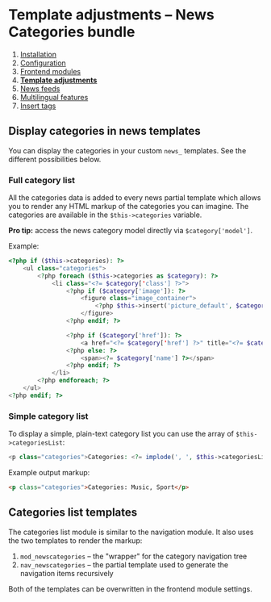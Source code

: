 # Template adjustments – News Categories bundle

1. [Installation](installation.md)
2. [Configuration](configuration.md)
3. [Frontend modules](frontend-modules.md)
4. [**Template adjustments**](template-adjustments.md)
5. [News feeds](news-feeds.md)
6. [Multilingual features](multilingual-features.md)
7. [Insert tags](insert-tags.md)


## Display categories in news templates

You can display the categories in your custom `news_` templates. See the different possibilities below.

### Full category list

All the categories data is added to every news partial template which allows you to render any HTML markup 
of the categories you can imagine. The categories are available in the `$this->categories` variable.

**Pro tip:** access the news category model directly via `$category['model']`.

Example:

```php
<?php if ($this->categories): ?>
    <ul class="categories">
        <?php foreach ($this->categories as $category): ?>
            <li class="<?= $category['class'] ?>">
                <?php if ($category['image']): ?>
                    <figure class="image_container">
                        <?php $this->insert('picture_default', $category['image']->picture) ?>
                    </figure>
                <?php endif; ?>

                <?php if ($category['href']): ?>
                    <a href="<?= $category['href'] ?>" title="<?= $category['linkTitle'] ?>"><?= $category['name'] ?></a>
                <?php else: ?>
                    <span><?= $category['name'] ?></span>
                <?php endif; ?>
            </li>
        <?php endforeach; ?>
    </ul>
<?php endif; ?>
```

### Simple category list

To display a simple, plain-text category list you can use the array of `$this->categoriesList`: 

```php
<p class="categories">Categories: <?= implode(', ', $this->categoriesList) ?></p>
```

Example output markup:

```html
<p class="categories">Categories: Music, Sport</p>
```


## Categories list templates

The categories list module is similar to the navigation module. It also uses the two templates to render the markup:

1. `mod_newscategories` – the "wrapper" for the category navigation tree
2. `nav_newscategories` – the partial template used to generate the navigation items recursively

Both of the templates can be overwritten in the frontend module settings.
